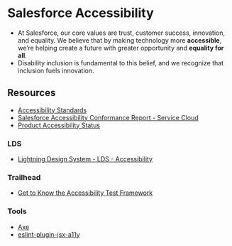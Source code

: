 # Salesforce Accessibility 
- At Salesforce, our core values are trust, customer success, innovation, and equality. We believe that by making technology more **accessible**, we’re helping create a future with greater opportunity and **equality for all**. 
- Disability inclusion is fundamental to this belief, and we recognize that inclusion fuels innovation.


## Resources
- [Accessibility Standards](https://help.salesforce.com/articleView?id=sf.accessibility_overview.htm&type=5)
- [Salesforce Accessibility Conformance Report - Service Cloud](https://www.salesforce.com/content/dam/web/en_us/www/documents/legal/508%20accessibility/service-cloud-acr-summer20.pdf)
- [Product Accessibility Status](https://www.salesforce.com/company/legal/508_accessibility/)

### LDS
- [Lightning Design System - LDS - Accessibility](https://www.lightningdesignsystem.com/accessibility/overview/)

### Trailhead
- [Get to Know the Accessibility Test Framework](https://trailhead.salesforce.com/en/content/learn/modules/testing-for-web-accessibility/get-to-know-the-accessibility-test-framework-1)
### Tools
- [Axe](https://www.deque.com/axe/)
- [eslint-plugin-jsx-a11y](https://github.com/jsx-eslint/eslint-plugin-jsx-a11y)





